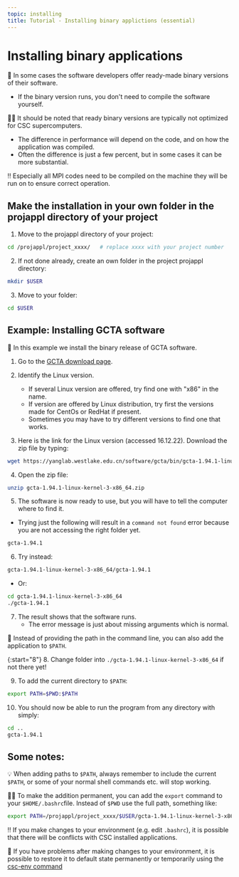 ```yaml
---
topic: installing
title: Tutorial - Installing binary applictions (essential)
---
```


# Installing binary applications

💬 In some cases the software developers offer ready-made binary versions of their software. 
- If the binary version runs, you don't need to compile the software yourself.

☝🏻 It should be noted that ready binary versions are typically not optimized for CSC supercomputers.
- The difference in performance will depend on the code, and on how the application was compiled. 
- Often the difference is just a few percent, but in some cases it can be more substantial.

‼️ Especially all MPI codes need to be compiled on the machine they will be run on to ensure correct operation.

## Make the installation in your own folder in the projappl directory of your project

1. Move to the projappl directory of your project:

```bash
cd /projappl/project_xxxx/   # replace xxxx with your project number
```

2. If not done already, create an own folder in the project projappl directory:

```bash
mkdir $USER
```

3. Move to your folder:

```bash
cd $USER
```

## Example: Installing GCTA software

💬 In this example we install the binary release of GCTA software.

1. Go to the [GCTA download page](https://yanglab.westlake.edu.cn/software/gcta/#Download).

2. Identify the Linux version. 
    - If several Linux version are offered, try find one with "x86" in the name.
    - If version are offered by Linux distribution, try first the versions made for CentOs or RedHat if present. 
    - Sometimes you may have to try different versions to find one that works.

3. Here is the link for the Linux version (accessed 16.12.22). Download the zip file by typing:

```bash
wget https://yanglab.westlake.edu.cn/software/gcta/bin/gcta-1.94.1-linux-kernel-3-x86_64.zip
```

4. Open the zip file:

```bash
unzip gcta-1.94.1-linux-kernel-3-x86_64.zip
```

5. The software is now ready to use, but you will have to tell the computer where to find it. 

- Trying just the following will result in a `command not found` error because you are not accessing the right folder yet.

```bash
gcta-1.94.1
```

6. Try instead:

```bash
gcta-1.94.1-linux-kernel-3-x86_64/gcta-1.94.1
```

- Or:

```bash
cd gcta-1.94.1-linux-kernel-3-x86_64
./gcta-1.94.1
```

7. The result shows that the software runs.
    - The error message is just about missing arguments which is normal. 

💬 Instead of providing the path in the command line, you can also add the application to `$PATH`. 

{:start="8"}
8. Change folder into `./gcta-1.94.1-linux-kernel-3-x86_64` if not there yet!

9. To add the current directory to `$PATH`:

```bash
export PATH=$PWD:$PATH
```

10. You should now be able to run the program from any directory with simply:

```bash
cd ..
gcta-1.94.1
```

## Some notes: 
💡 When adding paths to `$PATH`, always remember to include the current `$PATH`, or some of your normal shell commands etc. will stop working.

☝🏻 To make the addition permanent, you can add the `export` command to your `$HOME/.bashrc`file. Instead of `$PWD` use the full path, something like:

```bash
export PATH=/projappl/project_xxxx/$USER/gcta-1.94.1-linux-kernel-3-x86_64:$PATH   # replace xxxx with your project number
```

‼️ If you make changes to your environment (e.g. edit `.bashrc`), it is possible that there will be conflicts with CSC installed applications.

💭 If you have problems after making changes to your environment, it is possible to restore it to default state permanently or temporarily using the [csc-env command](https://docs.csc.fi/support/tutorials/using_csc_env/)
